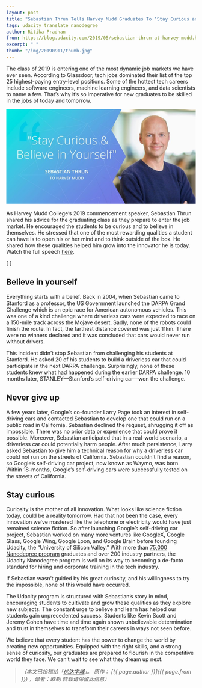 ```yaml
---
layout: post
title: "Sebastian Thrun Tells Harvey Mudd Graduates To ‘Stay Curious and Always Believe in Themselves’"
tags: udacity translate nanodegree
author: Ritika Pradhan 
from: https://blog.udacity.com/2019/05/sebastian-thrun-at-harvey-mudd.html
excerpt: " "
thumb: "/img/20190911/thumb.jpg"
---
```


The class of 2019 is entering one of the most dynamic job markets we have ever seen. According to Glassdoor, tech jobs dominated their list of the top 25 highest-paying entry-level positions. Some of the hottest tech careers include software engineers, machine learning engineers, and data scientists to name a few.  That’s why it’s so imperative for new graduates to be skilled in the jobs of today and tomorrow.

<img src="/img/20190911/001.jpg">

As Harvey Mudd College’s 2019 commencement speaker, Sebastian Thrun shared his advice for the graduating class as they prepare to enter the job market. He encouraged the students to be curious and to believe in themselves. He stressed that one of the most rewarding qualities a student can have is to open his or her mind and to think outside of the box. He shared how these qualities helped him grow into the innovator he is today. Watch the full speech [here](https://www.youtube.com/watch?v=Q84elexyyKU).

[ ]

## Believe in yourself

Everything starts with a belief. Back in 2004, when Sebastian came to Stanford as a professor, the US Government launched the DARPA Grand Challenge which is an epic race for American autonomous vehicles. This was one of a kind challenge where driverless cars were expected to race on a 150-mile track across the Mojave desert. Sadly, none of the robots could finish the route. In fact, the farthest distance covered was just 11km. There were no winners declared and it was concluded that cars would never run without drivers.


This incident didn’t stop Sebastian from challenging his students at Stanford. He asked 20 of his students to build a driverless car that could participate in the next DARPA challenge. Surprisingly, none of these students knew what had happened during the earlier DARPA challenge. 10 months later, STANLEY––Stanford’s self-driving car––won the challenge.

## Never give up

A few years later, Google’s co-founder Larry Page took an interest in self-driving cars and contacted Sebastian to develop one that could run on a public road in California. Sebastian declined the request, shrugging it off as impossible. There was no prior data or experience that could prove it possible. Moreover, Sebastian anticipated that in a real-world scenario, a driverless car could potentially harm people. After much persistence, Larry asked Sebastian to give him a technical reason for why a driverless car could not run on the streets of California. Sebastian couldn’t find a reason, so Google’s self-driving car project, now known as Waymo, was born. Within 18-months, Google’s self-driving cars were successfully tested on the streets of California.

## Stay curious

Curiosity is the mother of all innovation. What looks like science fiction today, could be a reality tomorrow. Had that not been the case, every innovation we’ve mastered like the telephone or electricity would have just remained science fiction. So after launching Google’s self-driving car project, Sebastian worked on many more ventures like GoogleX, Google Glass, Google Wing, Google Loon, and Google Brain before founding Udacity, the “University of Silicon Valley.” With more than [75,000 Nanodegree program](https://blog.udacity.com/2019/05/udacity-new-heights.html) graduates and over 200 industry partners, the Udacity Nanodegree program is well on its way to becoming a de-facto standard for hiring and corporate training in the tech industry.

If Sebastian wasn’t guided by his great curiosity, and his willingness to try the impossible, none of this would have occurred.

The Udacity program is structured with Sebastian’s story in mind, encouraging students to cultivate and grow these qualities as they explore new subjects. The constant urge to believe and learn has helped our students  gain unprecedented success. Students like Kevin Scott and Jeremy Cohen have time and time again shown unbelievable determination and trust in themselves to transform their careers in ways not seen before.

We believe that every student has the power to change the world by creating new opportunities.  Equipped with the right skills, and a strong sense of curiosity, our graduates are prepared to flourish in the competitive world they face. We can’t wait to see what they dream up next.

> _（本文已投稿给「[优达学城](https://cn.udacity.com)」。 原作： [{{ page.author }}]({{ page.from }}) ，译者：欧剃 转载请保留此信息）_